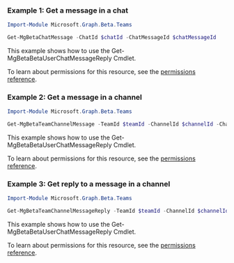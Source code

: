 ### Example 1: Get a message in a chat

```powershellImport-Module Microsoft.Graph.Beta.Teams

Get-MgBetaChatMessage -ChatId $chatId -ChatMessageId $chatMessageId
```
This example shows how to use the Get-MgBetaBetaUserChatMessageReply Cmdlet.
To learn about permissions for this resource, see the [permissions reference](/graph/permissions-reference).

### Example 2: Get a message in a channel

```powershellImport-Module Microsoft.Graph.Beta.Teams

Get-MgBetaTeamChannelMessage -TeamId $teamId -ChannelId $channelId -ChatMessageId $chatMessageId
```
This example shows how to use the Get-MgBetaBetaUserChatMessageReply Cmdlet.
To learn about permissions for this resource, see the [permissions reference](/graph/permissions-reference).

### Example 3: Get reply to a message in a channel

```powershellImport-Module Microsoft.Graph.Beta.Teams

Get-MgBetaTeamChannelMessageReply -TeamId $teamId -ChannelId $channelId -ChatMessageId $chatMessageId -ChatMessageId1 $chatMessageId1
```
This example shows how to use the Get-MgBetaBetaUserChatMessageReply Cmdlet.
To learn about permissions for this resource, see the [permissions reference](/graph/permissions-reference).

